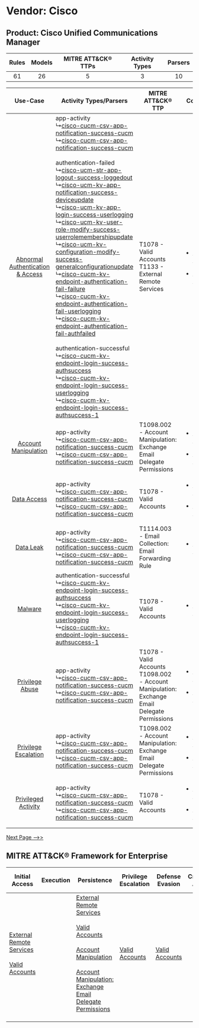 Vendor: Cisco
=============
Product: Cisco Unified Communications Manager
---------------------------------------------
| Rules | Models | MITRE ATT&CK® TTPs | Activity Types | Parsers |
|:-----:|:------:|:------------------:|:--------------:|:-------:|
|  61   |   26   |         5          |       3        |   10    |

|    Use-Case    | Activity Types/Parsers    | MITRE ATT&CK® TTP    | Content    |
|:----:| ---- | ---- | ---- |
| [Abnormal Authentication & Access](../../../UseCases/uc_abnormal_authentication_&_access.md) |  app-activity<br> ↳[cisco-cucm-csv-app-notification-success-cucm](Ps/pC_ciscocucmcsvappnotificationsuccesscucm.md)<br> ↳[cisco-cucm-csv-app-notification-success-cucm](Ps/pC_ciscocucmcsvappnotificationsuccesscucm.md)<br><br> authentication-failed<br> ↳[cisco-ucm-str-app-logout-success-loggedout](Ps/pC_ciscoucmstrapplogoutsuccessloggedout.md)<br> ↳[cisco-ucm-kv-app-notification-success-deviceupdate](Ps/pC_ciscoucmkvappnotificationsuccessdeviceupdate.md)<br> ↳[cisco-ucm-kv-app-login-success-userlogging](Ps/pC_ciscoucmkvapploginsuccessuserlogging.md)<br> ↳[cisco-ucm-kv-user-role-modify-success-userrolemembershipupdate](Ps/pC_ciscoucmkvuserrolemodifysuccessuserrolemembershipupdate.md)<br> ↳[cisco-ucm-kv-configuration-modify-success-generalconfigurationupdate](Ps/pC_ciscoucmkvconfigurationmodifysuccessgeneralconfigurationupdate.md)<br> ↳[cisco-cucm-kv-endpoint-authentication-fail-failure](Ps/pC_ciscocucmkvendpointauthenticationfailfailure.md)<br> ↳[cisco-cucm-kv-endpoint-authentication-fail-userlogging](Ps/pC_ciscocucmkvendpointauthenticationfailuserlogging.md)<br> ↳[cisco-cucm-kv-endpoint-authentication-fail-authfailed](Ps/pC_ciscocucmkvendpointauthenticationfailauthfailed.md)<br><br> authentication-successful<br> ↳[cisco-cucm-kv-endpoint-login-success-authsuccess](Ps/pC_ciscocucmkvendpointloginsuccessauthsuccess.md)<br> ↳[cisco-cucm-kv-endpoint-login-success-userlogging](Ps/pC_ciscocucmkvendpointloginsuccessuserlogging.md)<br> ↳[cisco-cucm-kv-endpoint-login-success-authsuccess-1](Ps/pC_ciscocucmkvendpointloginsuccessauthsuccess1.md)<br> | T1078 - Valid Accounts<br>T1133 - External Remote Services<br>    | [<ul><li>15 Rules</li></ul><ul><li>4 Models</li></ul>](RM/r_m_cisco_cisco_unified_communications_manager_Abnormal_Authentication_&_Access.md) |
|    [Account Manipulation](../../../UseCases/uc_account_manipulation.md)    |  app-activity<br> ↳[cisco-cucm-csv-app-notification-success-cucm](Ps/pC_ciscocucmcsvappnotificationsuccesscucm.md)<br> ↳[cisco-cucm-csv-app-notification-success-cucm](Ps/pC_ciscocucmcsvappnotificationsuccesscucm.md)<br>    | T1098.002 - Account Manipulation: Exchange Email Delegate Permissions<br>    | [<ul><li>3 Rules</li></ul><ul><li>1 Models</li></ul>](RM/r_m_cisco_cisco_unified_communications_manager_Account_Manipulation.md)    |
|    [Data Access](../../../UseCases/uc_data_access.md)    |  app-activity<br> ↳[cisco-cucm-csv-app-notification-success-cucm](Ps/pC_ciscocucmcsvappnotificationsuccesscucm.md)<br> ↳[cisco-cucm-csv-app-notification-success-cucm](Ps/pC_ciscocucmcsvappnotificationsuccesscucm.md)<br>    | T1078 - Valid Accounts<br>    | [<ul><li>19 Rules</li></ul><ul><li>11 Models</li></ul>](RM/r_m_cisco_cisco_unified_communications_manager_Data_Access.md)    |
|    [Data Leak](../../../UseCases/uc_data_leak.md)    |  app-activity<br> ↳[cisco-cucm-csv-app-notification-success-cucm](Ps/pC_ciscocucmcsvappnotificationsuccesscucm.md)<br> ↳[cisco-cucm-csv-app-notification-success-cucm](Ps/pC_ciscocucmcsvappnotificationsuccesscucm.md)<br>    | T1114.003 - Email Collection: Email Forwarding Rule<br>    | [<ul><li>3 Rules</li></ul>](RM/r_m_cisco_cisco_unified_communications_manager_Data_Leak.md)    |
|    [Malware](../../../UseCases/uc_malware.md)    |  authentication-successful<br> ↳[cisco-cucm-kv-endpoint-login-success-authsuccess](Ps/pC_ciscocucmkvendpointloginsuccessauthsuccess.md)<br> ↳[cisco-cucm-kv-endpoint-login-success-userlogging](Ps/pC_ciscocucmkvendpointloginsuccessuserlogging.md)<br> ↳[cisco-cucm-kv-endpoint-login-success-authsuccess-1](Ps/pC_ciscocucmkvendpointloginsuccessauthsuccess1.md)<br>    | T1078 - Valid Accounts<br>    | [<ul><li>1 Rules</li></ul>](RM/r_m_cisco_cisco_unified_communications_manager_Malware.md)    |
|    [Privilege Abuse](../../../UseCases/uc_privilege_abuse.md)    |  app-activity<br> ↳[cisco-cucm-csv-app-notification-success-cucm](Ps/pC_ciscocucmcsvappnotificationsuccesscucm.md)<br> ↳[cisco-cucm-csv-app-notification-success-cucm](Ps/pC_ciscocucmcsvappnotificationsuccesscucm.md)<br>    | T1078 - Valid Accounts<br>T1098.002 - Account Manipulation: Exchange Email Delegate Permissions<br> | [<ul><li>6 Rules</li></ul><ul><li>2 Models</li></ul>](RM/r_m_cisco_cisco_unified_communications_manager_Privilege_Abuse.md)    |
|    [Privilege Escalation](../../../UseCases/uc_privilege_escalation.md)    |  app-activity<br> ↳[cisco-cucm-csv-app-notification-success-cucm](Ps/pC_ciscocucmcsvappnotificationsuccesscucm.md)<br> ↳[cisco-cucm-csv-app-notification-success-cucm](Ps/pC_ciscocucmcsvappnotificationsuccesscucm.md)<br>    | T1098.002 - Account Manipulation: Exchange Email Delegate Permissions<br>    | [<ul><li>3 Rules</li></ul><ul><li>1 Models</li></ul>](RM/r_m_cisco_cisco_unified_communications_manager_Privilege_Escalation.md)    |
|    [Privileged Activity](../../../UseCases/uc_privileged_activity.md)    |  app-activity<br> ↳[cisco-cucm-csv-app-notification-success-cucm](Ps/pC_ciscocucmcsvappnotificationsuccesscucm.md)<br> ↳[cisco-cucm-csv-app-notification-success-cucm](Ps/pC_ciscocucmcsvappnotificationsuccesscucm.md)<br>    | T1078 - Valid Accounts<br>    | [<ul><li>2 Rules</li></ul><ul><li>1 Models</li></ul>](RM/r_m_cisco_cisco_unified_communications_manager_Privileged_Activity.md)    |
[Next Page -->>](2_ds_cisco_cisco_unified_communications_manager.md)

MITRE ATT&CK® Framework for Enterprise
--------------------------------------
| Initial Access                                                                                                                                   | Execution | Persistence                                                                                                                                                                                                                                                                                                                                 | Privilege Escalation                                                | Defense Evasion                                                     | Credential Access | Discovery | Lateral Movement | Collection                                                                                                                                                            | Command and Control                                                                                                                       | Exfiltration | Impact |
| ------------------------------------------------------------------------------------------------------------------------------------------------ | --------- | ------------------------------------------------------------------------------------------------------------------------------------------------------------------------------------------------------------------------------------------------------------------------------------------------------------------------------------------- | ------------------------------------------------------------------- | ------------------------------------------------------------------- | ----------------- | --------- | ---------------- | --------------------------------------------------------------------------------------------------------------------------------------------------------------------- | ----------------------------------------------------------------------------------------------------------------------------------------- | ------------ | ------ |
| [External Remote Services](https://attack.mitre.org/techniques/T1133)<br><br>[Valid Accounts](https://attack.mitre.org/techniques/T1078)<br><br> |           | [External Remote Services](https://attack.mitre.org/techniques/T1133)<br><br>[Valid Accounts](https://attack.mitre.org/techniques/T1078)<br><br>[Account Manipulation](https://attack.mitre.org/techniques/T1098)<br><br>[Account Manipulation: Exchange Email Delegate Permissions](https://attack.mitre.org/techniques/T1098/002)<br><br> | [Valid Accounts](https://attack.mitre.org/techniques/T1078)<br><br> | [Valid Accounts](https://attack.mitre.org/techniques/T1078)<br><br> |                   |           |                  | [Email Collection](https://attack.mitre.org/techniques/T1114)<br><br>[Email Collection: Email Forwarding Rule](https://attack.mitre.org/techniques/T1114/003)<br><br> | [Proxy: Multi-hop Proxy](https://attack.mitre.org/techniques/T1090/003)<br><br>[Proxy](https://attack.mitre.org/techniques/T1090)<br><br> |              |        |